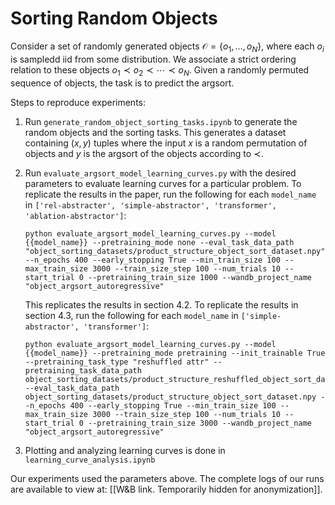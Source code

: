 # Sorting Random Objects

Consider a set of randomly generated objects $\mathcal{O} = \{ o_1, ..., o_N \}$, where each $o_i$ is sampledd iid from some distribution. We associate a strict ordering relation to these objects $o_1 \prec o_2 \prec \cdots \prec o_N$. Given a randomly permuted sequence of objects, the task is to predict the argsort.

Steps to reproduce experiments:
1) Run `generate_random_object_sorting_tasks.ipynb` to generate the random objects and the sorting tasks. This generates a dataset containing $(x,y)$ tuples where the input $x$ is a random permutation of objects and $y$ is the argsort of the objects according to $\prec$.
2) Run `evaluate_argsort_model_learning_curves.py` with the desired parameters to evaluate learning curves for a particular problem. To replicate the results in the paper, run the following for each `model_name` in `['rel-abstracter', 'simple-abstractor', 'transformer', 'ablation-abstractor']`:


    ```
    python evaluate_argsort_model_learning_curves.py --model {{model_name}} --pretraining_mode none --eval_task_data_path "object_sorting_datasets/product_structure_object_sort_dataset.npy" --n_epochs 400 --early_stopping True --min_train_size 100 --max_train_size 3000 --train_size_step 100 --num_trials 10 --start_trial 0 --pretraining_train_size 1000 --wandb_project_name "object_argsort_autoregressive"
    ```

    This replicates the results in section 4.2. To replicate the results in section 4.3, run the following for each `model_name` in `['simple-abstractor', 'transformer']`:

    ```
    python evaluate_argsort_model_learning_curves.py --model {{model_name}} --pretraining_mode pretraining --init_trainable True --pretraining_task_type "reshuffled attr" --pretraining_task_data_path object_sorting_datasets/product_structure_reshuffled_object_sort_dataset.npy --eval_task_data_path object_sorting_datasets/product_structure_object_sort_dataset.npy --n_epochs 400 --early_stopping True --min_train_size 100 --max_train_size 3000 --train_size_step 100 --num_trials 10 --start_trial 0 --pretraining_train_size 3000 --wandb_project_name "object_argsort_autoregressive"
    ```

3) Plotting and analyzing learning curves is done in `learning_curve_analysis.ipynb`

Our experiments used the parameters above. The complete logs of our runs are available to view at: [[W&B link. Temporarily hidden for anonymization]].